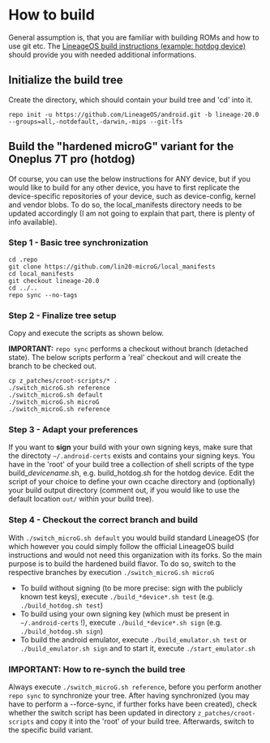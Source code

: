 # How to build
General assumption is, that you are familiar with building ROMs and how to use git etc.
The [LineageOS build instructions (example: hotdog device)](https://wiki.lineageos.org/devices/hotdog/build) should provide you with needed additional informations.

## Initialize the build tree
Create the directory, which should contain your build tree and 'cd' into it.
```Shell session
repo init -u https://github.com/LineageOS/android.git -b lineage-20.0 --groups=all,-notdefault,-darwin,-mips --git-lfs
```

## Build the "hardened microG" variant for the Oneplus 7T pro (hotdog)
Of course, you can use the below instructions for ANY device, but if you would like to build for any other device, 
you have to first replicate the device-specific repositories of your device, such as device-config, kernel and vendor blobs. 
To do so, the local_manifests directory needs to be updated accordingly (I am not going to explain that part, there is plenty of info available).

### Step 1 - Basic tree synchronization
```Shell session
cd .repo
git clone https://github.com/lin20-microG/local_manifests 
cd local_manifests 
git checkout lineage-20.0
cd ../.. 
repo sync --no-tags
```

### Step 2 - Finalize tree setup
Copy and execute the scripts as shown below. 

**IMPORTANT:** `repo sync` performs a checkout without branch (detached state). 
The below scripts perform a 'real' checkout and will create the branch to be checked out. 
```Shell session
cp z_patches/croot-scripts/* .
./switch_microG.sh reference
./switch_microG.sh default
./switch_microG.sh microG
./switch_microG.sh reference
```

### Step 3 - Adapt your preferences
If you want to **sign** your build with your own signing keys, make sure that the directoty `~/.android-certs` exists and contains your signing keys.
You have in the 'root' of your build tree a collection of shell scripts of the type build_*devicename*.sh, e.g. build_hotdog.sh for the hotdog device.
Edit the script of your choice to define your own ccache directory and (optionally) your build output directory (comment out, if you would like to use 
the default location `out/` within your build tree).

### Step 4 - Checkout the correct branch and build
With `./switch_microG.sh default` you would build standard LineageOS (for which however you could simply follow the official LineageOS build instructions and would not need this organization with its forks.
So the main purpose is to build the hardened build flavor. To do so, switch to the respective branches by execution `./switch_microG.sh microG`
- To build without signing (to be more precise: sign with the publicly known test keys), execute `./build_*device*.sh test` (e.g. `./build_hotdog.sh test`)
- To build using your own signing key (which must be present in `~/.android-certs` !), execute `./build_*device*.sh sign` (e.g. `./build_hotdog.sh sign`)
- To build the android emulator, execute `./build_emulator.sh test` or `./build_emulator.sh sign` and to start it, execute `./start_emulator.sh`

### IMPORTANT: How to re-synch the build tree
Always execute `./switch_microG.sh reference`, before you perform another `repo sync` to synchronize your tree.
After having synchronized (you may have to perform a --force-sync, if further forks have been created), check whether the switch script has been updated in directory `z_patches/croot-scripts` and copy it into the 'root' of your build tree. Afterwards, switch to the specific build variant. 
